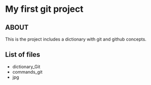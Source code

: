 # My first git project

## ABOUT

This is the project includes a dictionary with git and github concepts.

## List of files
- dictionary_Git
- commands_git
- jpg

